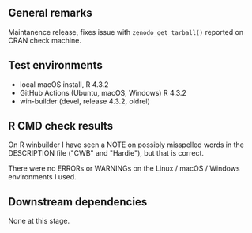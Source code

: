 ## General remarks

Maintanence release, fixes issue with `zenodo_get_tarball()` reported on CRAN check machine.


## Test environments

* local macOS install, R 4.3.2
* GitHub Actions (Ubuntu, macOS, Windows) R 4.3.2
* win-builder (devel, release 4.3.2, oldrel)

## R CMD check results

On R winbuilder I have seen a NOTE on possibly misspelled words in the DESCRIPTION
file ("CWB" and "Hardie"), but that is correct.

There were no ERRORs or WARNINGs on the Linux / macOS / Windows environments I used. 


## Downstream dependencies

None at this stage.

